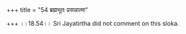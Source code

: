 +++
title = "54 ब्रह्मभूतः प्रसन्नात्मा"

+++
।।18.54।। Sri Jayatirtha did not comment on this sloka.  
  
